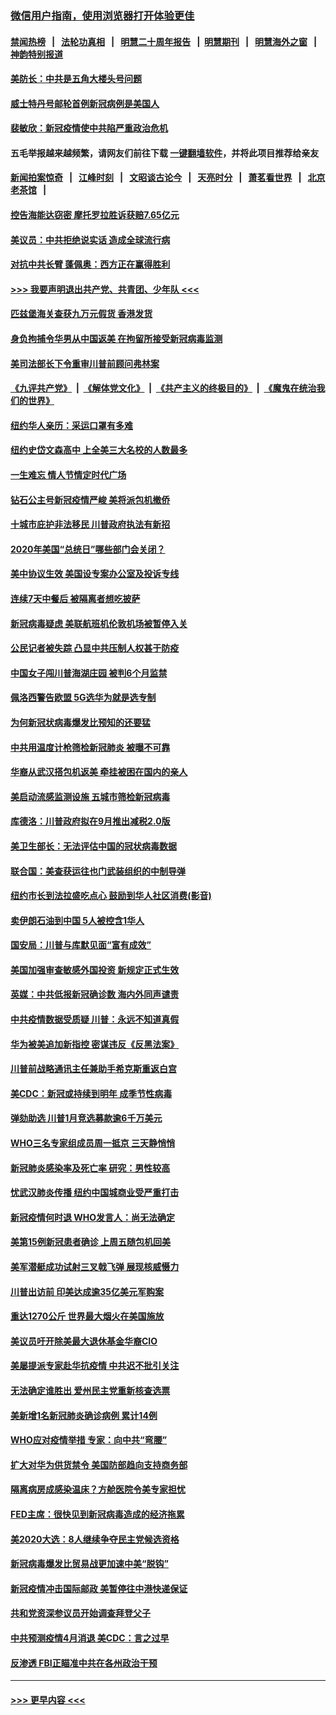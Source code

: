 ### [微信用户指南，使用浏览器打开体验更佳](https://github.com/gfw-breaker/banned-news1/blob/master/indexes/wechat-guide.md?t=0)
#### [禁闻热榜](热点新闻.md?t=0)  &nbsp;&nbsp;|&nbsp;&nbsp; [法轮功真相](https://github.com/gfw-breaker/truth/blob/master/README.md?t=0) &nbsp;&nbsp;|&nbsp;&nbsp; [明慧二十周年报告](https://github.com/gfw-breaker/mh-reports/blob/master/README.md?t=0) &nbsp;&nbsp;|&nbsp;&nbsp;[明慧期刊](https://github.com/gfw-breaker/mh-qikan) &nbsp;&nbsp;|&nbsp;&nbsp; [明慧海外之窗](https://github.com/gfw-breaker/mh-news/blob/master/README.md?t=0) &nbsp;&nbsp;|&nbsp;&nbsp; [神韵特别报道](https://github.com/gfw-breaker/mh-news/blob/master/shenyun.md?t=0)
#### [美防长：中共是五角大楼头号问题](../pages/nsc412/n11871768.md?t=02160633) 
#### [威士特丹号邮轮首例新冠病例是美国人](../pages/nsc412/n11871731.md?t=02160633) 
#### [裴敏欣：新冠疫情使中共陷严重政治危机](../pages/nsc412/n11871514.md?t=02160633) 
#### 五毛举报越来越频繁，请网友们前往下载 [一键翻墙软件](https://github.com/gfw-breaker/ssr-accounts)，并将此项目推荐给亲友
#### [新闻拍案惊奇](https://github.com/gfw-breaker/banned-news1/blob/master/pages/link4.md) &nbsp;&nbsp;|&nbsp;&nbsp; [江峰时刻](https://github.com/gfw-breaker/banned-news1/blob/master/pages/link4.md) &nbsp;&nbsp;|&nbsp;&nbsp; [文昭谈古论今](https://github.com/gfw-breaker/banned-news1/blob/master/pages/link4.md) &nbsp;&nbsp;|&nbsp;&nbsp; [天亮时分](https://github.com/gfw-breaker/banned-news1/blob/master/pages/link4.md) &nbsp;&nbsp;|&nbsp;&nbsp; [萧茗看世界](https://github.com/gfw-breaker/banned-news1/blob/master/pages/link4.md) &nbsp;&nbsp;|&nbsp;&nbsp; [北京老茶馆](https://github.com/gfw-breaker/banned-news1/blob/master/pages/link4.md) &nbsp;&nbsp;|&nbsp;&nbsp; 
#### [控告海能达窃密 摩托罗拉胜诉获赔7.65亿元](../pages/nsc412/n11871594.md?t=02160633) 
#### [美议员：中共拒绝说实话 造成全球流行病](../pages/nsc412/n11871582.md?t=02160633) 
#### [对抗中共长臂 蓬佩奥：西方正在赢得胜利](../pages/nsc412/n11871500.md?t=02160633) 
#### [>>> 我要声明退出共产党、共青团、少年队 <<<](https://github.com/begood0513/goodnews/blob/master/quit/letter.md) 
#### [匹兹堡海关查获九万元假货 香港发货](../pages/nsc412/n11870716.md?t=02160633) 
#### [身负拘捕令华男从中国返美  在拘留所接受新冠病毒监测](../pages/nsc412/n11870710.md?t=02160633) 
#### [美司法部长下令重审川普前顾问弗林案](../pages/nsc412/n11870258.md?t=02160633) 
#### [《九评共产党》](https://github.com/begood0513/9ping.md/blob/master/README.md) &nbsp;|&nbsp; [《解体党文化》](../../../../jtdwh.md/blob/master/README.md)  &nbsp;|&nbsp; [《共产主义的终极目的》](../../../../gczydzjmd.md/blob/master/README.md) &nbsp;|&nbsp; [《魔鬼在统治我们的世界》](../../../../mgztzwmdsj.md/blob/master/README.md) 
#### [纽约华人亲历：采运口罩有多难](../pages/nsc412/n11870531.md?t=02160633) 
#### [纽约史岱文森高中  上全美三大名校的人数最多](../pages/nsc412/n11870557.md?t=02160633) 
#### [一生难忘 情人节情定时代广场](../pages/nsc412/n11870536.md?t=02160633) 
#### [钻石公主号新冠疫情严峻 美将派包机撤侨](../pages/nsc412/n11870505.md?t=02160633) 
#### [十城市庇护非法移民 川普政府执法有新招](../pages/nsc412/n11870410.md?t=02160633) 
#### [2020年美国“总统日”哪些部门会关闭？](../pages/nsc412/n11870148.md?t=02160633) 
#### [美中协议生效 美国设专案办公室及投诉专线](../pages/nsc412/n11870266.md?t=02160633) 
#### [连续7天中餐后 被隔离者想吃披萨](../pages/nsc412/n11870243.md?t=02160633) 
#### [新冠病毒疑虑 美联航班机伦敦机场被暂停入关](../pages/nsc412/n11870015.md?t=02160633) 
#### [公民记者被失踪 凸显中共压制人权甚于防疫](../pages/nsc412/n11870042.md?t=02160633) 
#### [中国女子闯川普海湖庄园 被判6个月监禁](../pages/nsc412/n11869919.md?t=02160633) 
#### [佩洛西警告欧盟 5G选华为就是选专制](../pages/nsc412/n11869898.md?t=02160633) 
#### [为何新冠状病毒爆发比预知的还要猛](../pages/nsc412/n11869828.md?t=02160633) 
#### [中共用温度计枪筛检新冠肺炎 被曝不可靠](../pages/nsc412/n11869707.md?t=02160633) 
#### [华裔从武汉搭包机返美 牵挂被困在国内的亲人](../pages/nsc412/n11869711.md?t=02160633) 
#### [美启动流感监测设施 五城市筛检新冠病毒](../pages/nsc412/n11869689.md?t=02160633) 
#### [库德洛：川普政府拟在9月推出减税2.0版](../pages/nsc412/n11869627.md?t=02160633) 
#### [美卫生部长：无法评估中国的冠状病毒数据](../pages/nsc412/n11869301.md?t=02160633) 
#### [联合国：美查获运往也门武装组织的中制导弹](../pages/nsc412/n11868677.md?t=02160633) 
#### [纽约市长到法拉盛吃点心  鼓励到华人社区消费(影音)](../pages/nsc412/n11868197.md?t=02160633) 
#### [卖伊朗石油到中国  5人被控含1华人](../pages/nsc412/n11867988.md?t=02160633) 
#### [国安局：川普与库默见面“富有成效”](../pages/nsc412/n11867976.md?t=02160633) 
#### [美国加强审查敏感外国投资 新规定正式生效](../pages/nsc412/n11868041.md?t=02160633) 
#### [英媒：中共低报新冠确诊数 海内外同声谴责](../pages/nsc412/n11867421.md?t=02160633) 
#### [中共疫情数据受质疑 川普：永远不知道真假](../pages/nsc412/n11867195.md?t=02160633) 
#### [华为被美追加新指控 密谋违反《反黑法案》](../pages/nsc412/n11867191.md?t=02160633) 
#### [川普前战略通讯主任兼助手希克斯重返白宫](../pages/nsc412/n11867104.md?t=02160633) 
#### [美CDC：新冠或持续到明年 成季节性病毒](../pages/nsc412/n11867279.md?t=02160633) 
#### [弹劾助选 川普1月竞选募款逾6千万美元](../pages/nsc412/n11866950.md?t=02160633) 
#### [WHO三名专家组成员周一抵京 三天静悄悄](../pages/nsc412/n11866947.md?t=02160633) 
#### [新冠肺炎感染率及死亡率 研究：男性较高](../pages/nsc412/n11866956.md?t=02160633) 
#### [忧武汉肺炎传播 纽约中国城商业受严重打击](../pages/nsc412/n11866902.md?t=02160633) 
#### [新冠疫情何时退 WHO发言人：尚无法确定](../pages/nsc412/n11866864.md?t=02160633) 
#### [美第15例新冠患者确诊 上周五随包机回美](../pages/nsc412/n11866852.md?t=02160633) 
#### [美军潜艇成功试射三叉戟飞弹 展现核威慑力](../pages/nsc412/n11866046.md?t=02160633) 
#### [川普出访前 印美达成逾35亿美元军购案](../pages/nsc412/n11865444.md?t=02160633) 
#### [重达1270公斤 世界最大烟火在美国施放](../pages/nsc412/n11865198.md?t=02160633) 
#### [美议员吁开除美最大退休基金华裔CIO](../pages/nsc412/n11865230.md?t=02160633) 
#### [美屡提派专家赴华抗疫情 中共迟不批引关注](../pages/nsc412/n11864719.md?t=02160633) 
#### [无法确定谁胜出 爱州民主党重新核查选票](../pages/nsc412/n11864830.md?t=02160633) 
#### [美新增1名新冠肺炎确诊病例 累计14例](../pages/nsc412/n11864893.md?t=02160633) 
#### [WHO应对疫情举措 专家：向中共“弯腰”](../pages/nsc412/n11864727.md?t=02160633) 
#### [扩大对华为供货禁令 美国防部趋向支持商务部](../pages/nsc412/n11864773.md?t=02160633) 
#### [隔离病房成感染温床？方舱医院令美专家担忧](../pages/nsc412/n11864575.md?t=02160633) 
#### [FED主席：很快见到新冠病毒造成的经济拖累](../pages/nsc412/n11864507.md?t=02160633) 
#### [美2020大选：8人继续争夺民主党候选资格](../pages/nsc412/n11864327.md?t=02160633) 
#### [新冠病毒爆发比贸易战更加速中美“脱钩”](../pages/nsc412/n11864470.md?t=02160633) 
#### [新冠疫情冲击国际邮政 美暂停往中港快递保证](../pages/nsc412/n11864207.md?t=02160633) 
#### [共和党资深参议员开始调查拜登父子](../pages/nsc412/n11863984.md?t=02160633) 
#### [中共预测疫情4月消退 美CDC：言之过早](../pages/nsc412/n11864310.md?t=02160633) 
#### [反渗透 FBI正瞄准中共在各州政治干预](../pages/nsc412/n11864300.md?t=02160633) 

----
#### [ >>> 更早内容 <<< ](../indexes/nsc412-earlier.md)
